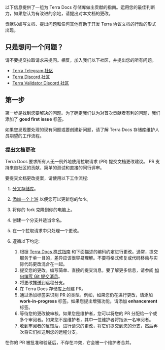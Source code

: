 以下信息提供了一组为 Terra Docs 存储库做出贡献的指南。运用您的最佳判断力，如果您认为有改进的余地，请提出对本文档的更改。

贡献以编写文档、提出问题和任何其他有助于开发 Terra 协议文档的行动的形式出现。

## 只是想问一个问题？

请不要提交拉取请求来提问。相反，加入我们以下社区，并提出您的所有问题。

- [Terra Telegram 社区](https://t.me/TerraLunaChat)
- [Terra Discord 社区](https://discord.gg/bYfyhUT)
- [Terra Validator Discord 社区](https://discord.gg/Bf4Ug2Zf)

## 第一步

第一步是找到您要解决的问题。为了确定我们认为对首次贡献者有利的问题，我们添加了 **good first issue** 标签。

如果您发现要处理的现有问题或要创建新问题，请了解 Terra Docs 存储库维护人员期望的工作流程。

### 提出文档更改

Terra Docs 要求所有人无一例外地使用拉取请求 (PR) 提交文档更改建议。 PR 支持来自社区的贡献、简单的测试和直接的同行评审。

要提交文档更改提案，请使用以下工作流程:

1. [分叉存储库](https://github.com/terra-money/docs)。
1. [添加一个上游](https://docs.github.com/en/github/collaborating-with-pull-requests/working-with-forks/syncing-a-fork) 以便您可以更新您的fork。
1. 将你的 fork 克隆到你的电脑上。
1. 创建一个分支并适当命名。
1. 在一个拉取请求中只处理一个更改。
1. 遵循以下约定:

    1. 根据 [Terra Docs 样式指南](STYLE-GUIDE.md) 和下面描述的编码约定进行更改。通常，提交服务于单一目的，差异应该很容易理解。不要将格式修复或代码移动与实际代码更改混合在一起。
    1. 提交您的更改。编写简单、直接的提交消息。要了解更多信息，请参阅 [如何编写 Git 提交消息](https://chris.beams.io/posts/git-commit/)。
    1. 将更改推送到远程分支。
    1. 在 Terra Docs 存储库上创建 PR。
    1. 通过添加标签来识别 PR 的类型。例如，如果您仍在进行更改，请添加 **work-in-progress** 标签。如果您提出增强功能，请添加 **enhancement** 标签。
    1. 等待您的更改被审核。如果您是维护者，您可以将您的 PR 分配给一个或多个审阅者。如果您不是维护者，其中一位维护者将指派一名审阅者。
    1. 收到审阅者的反馈后，进行请求的更改，将它们提交到您的分支，然后再次将它们推送到您的远程分支。

在你的 PR 被批准和验证后，不存在冲突，它会被一个维护者合并。